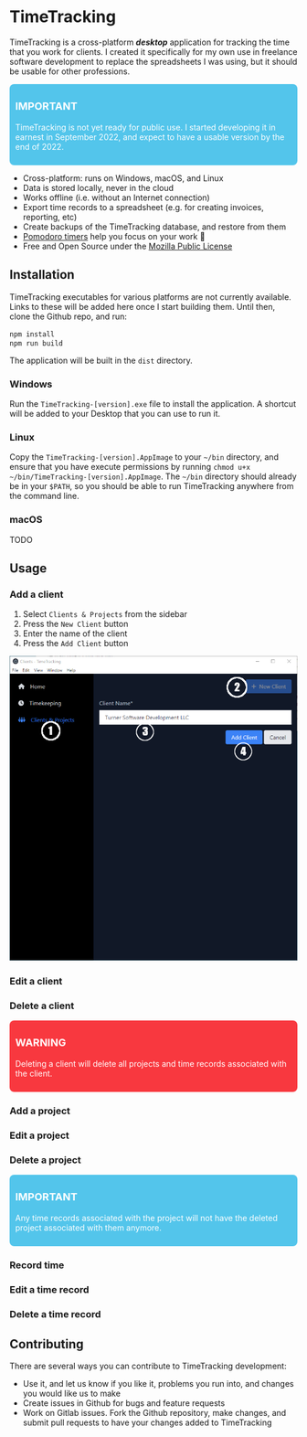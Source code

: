 # TimeTracking

TimeTracking is a cross-platform _**desktop**_ application for tracking the time
that you work for clients. I created it specifically for my own use in
freelance software development to replace the spreadsheets I was using,
but it should be usable for other professions.

<div style="padding:10px;border-radius:0.5rem;background-color:#53c5eb">
   <p style="color:white;font-weight:bold;font-size:large">IMPORTANT</p>
   <p style="color:white"> TimeTracking is not yet ready for public use. I started developing it
      in earnest in September 2022, and expect to have a usable version by
      the end of 2022.</p>
</div>

* Cross-platform: runs on Windows, macOS, and Linux
* Data is stored locally, never in the cloud
* Works offline (i.e. without an Internet connection)
* Export time records to a spreadsheet (e.g. for creating invoices, reporting, etc)
* Create backups of the TimeTracking database, and restore from them
* [Pomodoro timers](https://en.wikipedia.org/wiki/Pomodoro_Technique) help you focus on your work :tomato:
* Free and Open Source under the [Mozilla Public License](https://en.wikipedia.org/wiki/Mozilla_Public_License)

## Installation

TimeTracking executables for various platforms are not currently available.
Links to these will be added here once I start building them. Until then,
clone the Github repo, and run:

```shell
npm install
npm run build
```

The application will be built in the `dist` directory.

### Windows

Run the `TimeTracking-[version].exe` file to install the application. A shortcut
will be added to your Desktop that you can use to run it.

### Linux

Copy the `TimeTracking-[version].AppImage` to your `~/bin` directory, and ensure
that you have execute permissions by running `chmod u+x ~/bin/TimeTracking-[version].AppImage`.
The `~/bin` directory should already be in your `$PATH`, so you should be able to run TimeTracking
anywhere from the command line.

### macOS

TODO

## Usage

### Add a client

1. Select `Clients & Projects` from the sidebar
2. Press the `New Client` button
3. Enter the name of the client
4. Press the `Add Client` button

![Add client](./readme-images/create-client.png)

### Edit a client

### Delete a client

<div style="padding:10px;border-radius:0.5rem;background-color:#f8383f">
   <p style="color:white;font-weight:bold;font-size:large">WARNING</p>
   <p style="color:white">Deleting a client will delete all projects and time records associated
with the client.</p>
</div>

### Add a project

### Edit a project

### Delete a project

<div style="padding:10px;border-radius:0.5rem;background-color:#53c5eb">
   <p style="color:white;font-weight:bold;font-size:large">IMPORTANT</p>
   <p style="color:white"> Any time records associated with the project will not have the deleted
project  associated with them anymore.</p>
</div>

### Record time

### Edit a time record

### Delete a time record

## Contributing

There are several ways you can contribute to TimeTracking development:

* Use it, and let us know if you like it, problems you run into, and changes you would like us to make
* Create issues in Github for bugs and feature requests
* Work on Gitlab issues. Fork the Github repository, make changes, and submit pull requests to have your changes added to TimeTracking
